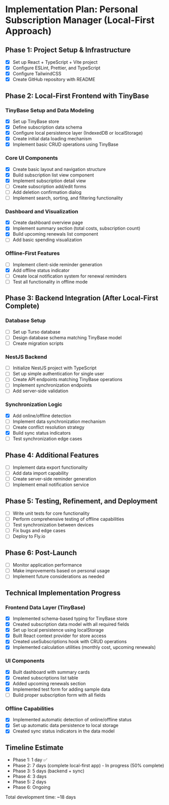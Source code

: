 # Implementation Plan: Personal Subscription Manager (Local-First Approach)

## Phase 1: Project Setup & Infrastructure

- [x] Set up React + TypeScript + Vite project
- [x] Configure ESLint, Prettier, and TypeScript
- [x] Configure TailwindCSS
- [x] Create GitHub repository with README

## Phase 2: Local-First Frontend with TinyBase

### TinyBase Setup and Data Modeling
- [x] Set up TinyBase store
- [x] Define subscription data schema 
- [x] Configure local persistence layer (IndexedDB or localStorage)
- [x] Create initial data loading mechanism
- [x] Implement basic CRUD operations using TinyBase

### Core UI Components
- [x] Create basic layout and navigation structure
- [x] Build subscription list view component
- [x] Implement subscription detail view
- [ ] Create subscription add/edit forms
- [ ] Add deletion confirmation dialog
- [ ] Implement search, sorting, and filtering functionality

### Dashboard and Visualization
- [x] Create dashboard overview page
- [x] Implement summary section (total costs, subscription count)
- [x] Build upcoming renewals list component
- [ ] Add basic spending visualization

### Offline-First Features
- [ ] Implement client-side reminder generation
- [x] Add offline status indicator
- [ ] Create local notification system for renewal reminders
- [ ] Test all functionality in offline mode

## Phase 3: Backend Integration (After Local-First Complete)

### Database Setup
- [ ] Set up Turso database
- [ ] Design database schema matching TinyBase model
- [ ] Create migration scripts

### NestJS Backend
- [ ] Initialize NestJS project with TypeScript
- [ ] Set up simple authentication for single user
- [ ] Create API endpoints matching TinyBase operations
- [ ] Implement synchronization endpoints
- [ ] Add server-side validation

### Synchronization Logic
- [x] Add online/offline detection
- [ ] Implement data synchronization mechanism
- [ ] Create conflict resolution strategy
- [x] Build sync status indicators
- [ ] Test synchronization edge cases

## Phase 4: Additional Features

- [ ] Implement data export functionality
- [ ] Add data import capability
- [ ] Create server-side reminder generation
- [ ] Implement email notification service

## Phase 5: Testing, Refinement, and Deployment

- [ ] Write unit tests for core functionality
- [ ] Perform comprehensive testing of offline capabilities
- [ ] Test synchronization between devices
- [ ] Fix bugs and edge cases
- [ ] Deploy to Fly.io

## Phase 6: Post-Launch

- [ ] Monitor application performance
- [ ] Make improvements based on personal usage
- [ ] Implement future considerations as needed

## Technical Implementation Progress

### Frontend Data Layer (TinyBase)
- [x] Implemented schema-based typing for TinyBase store
- [x] Created subscription data model with all required fields
- [x] Set up local persistence using localStorage
- [x] Built React context provider for store access
- [x] Created useSubscriptions hook with CRUD operations
- [x] Implemented calculation utilities (monthly cost, upcoming renewals)

### UI Components 
- [x] Built dashboard with summary cards
- [x] Created subscriptions list table
- [x] Added upcoming renewals section
- [x] Implemented test form for adding sample data
- [ ] Build proper subscription form with all fields

### Offline Capabilities
- [x] Implemented automatic detection of online/offline status
- [x] Set up automatic data persistence to local storage
- [x] Created sync status indicators in the data model

## Timeline Estimate

- Phase 1: 1 day ✅
- Phase 2: 7 days (complete local-first app) - In progress (50% complete)
- Phase 3: 5 days (backend + sync)
- Phase 4: 3 days
- Phase 5: 2 days
- Phase 6: Ongoing

Total development time: ~18 days